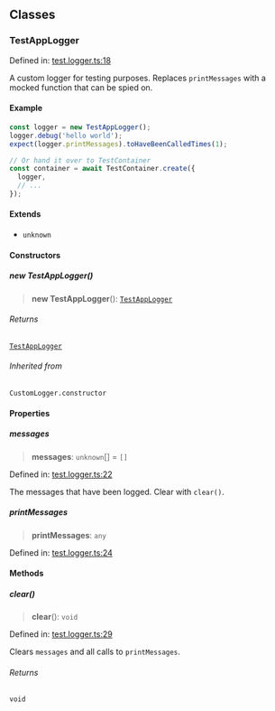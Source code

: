 

## Classes

### TestAppLogger

Defined in: [test.logger.ts:18](https://github.com/spuxx1701/jslibs/blob/1a7e07eeae1e7166b7fbfc153430c6402621f270/packages/nest-testing/src/logging/test.logger.ts#L18)

A custom logger for testing purposes. Replaces `printMessages` with a mocked function
that can be spied on.

#### Example

```ts
const logger = new TestAppLogger();
logger.debug('hello world');
expect(logger.printMessages).toHaveBeenCalledTimes(1);

// Or hand it over to TestContainer
const container = await TestContainer.create({
  logger,
  // ...
});
```

#### Extends

- `unknown`

#### Constructors

##### new TestAppLogger()

> **new TestAppLogger**(): [`TestAppLogger`](logging.md#testapplogger)

###### Returns

[`TestAppLogger`](logging.md#testapplogger)

###### Inherited from

`CustomLogger.constructor`

#### Properties

##### messages

> **messages**: `unknown`[] = `[]`

Defined in: [test.logger.ts:22](https://github.com/spuxx1701/jslibs/blob/1a7e07eeae1e7166b7fbfc153430c6402621f270/packages/nest-testing/src/logging/test.logger.ts#L22)

The messages that have been logged. Clear with `clear()`.

##### printMessages

> **printMessages**: `any`

Defined in: [test.logger.ts:24](https://github.com/spuxx1701/jslibs/blob/1a7e07eeae1e7166b7fbfc153430c6402621f270/packages/nest-testing/src/logging/test.logger.ts#L24)

#### Methods

##### clear()

> **clear**(): `void`

Defined in: [test.logger.ts:29](https://github.com/spuxx1701/jslibs/blob/1a7e07eeae1e7166b7fbfc153430c6402621f270/packages/nest-testing/src/logging/test.logger.ts#L29)

Clears `messages` and all calls to `printMessages`.

###### Returns

`void`
